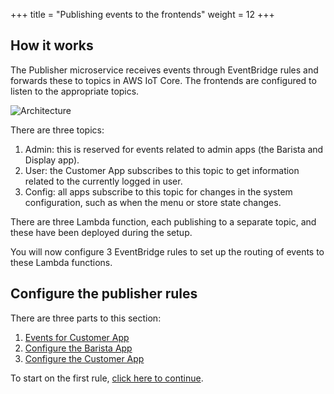+++
title = "Publishing events to the frontends"
weight = 12
+++

## How it works

The Publisher microservice receives events through EventBridge rules and forwards these to topics in AWS IoT Core. The frontends are configured to listen to the appropriate topics.

![Architecture](../images/se-mod3-publisher2.png)

There are three topics:
1. Admin: this is reserved for events related to admin apps (the Barista and Display app).
2. User: the Customer App subscribes to this topic to get information related to the currently logged in user.
3. Config: all apps subscribe to this topic for changes in the system configuration, such as when the menu or store state changes.

There are three Lambda function, each publishing to a separate topic, and these have been deployed during the setup.

You will now configure 3 EventBridge rules to set up the routing of events to these Lambda functions.

## Configure the publisher rules

There are three parts to this section:

1. [Events for Customer App](./2-publisher/rule1.html)
2. [Configure the Barista App](./2-publisher/rule2.html)
3. [Configure the Customer App](./2-publisher/rule3.html)

To start on the first rule, [click here to continue](./2-publisher/rule1.html).
